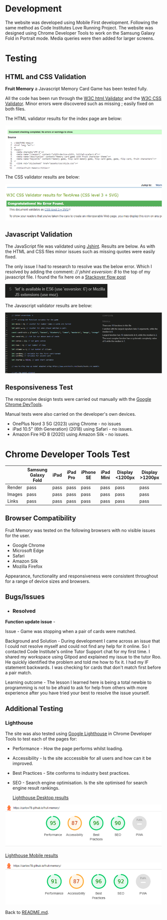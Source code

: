 # Development

The website was developed using Mobile First development. Following the same method as Code Institutes Love Running Project. The website was designed using Chrome Developer Tools to work on the Samsung Galaxy Fold in Portrait mode. Media queries were then added for larger screens.

# Testing

## HTML and CSS Validation
<b>Fruit Memory</b> a Javascript Memory Card Game has been tested fully.

  All the code has been run through the [W3C html Validator](https://validator.w3.org/) and the [W3C CSS Validator](https://jigsaw.w3.org/css-validator/). Minor errors were discovered such as missing ; easily fixed on both files.

 


The HTML validator results for the index page are below:

![W3C Validator test result](assets/testing/w3-html-validator.png)

The CSS validator results are below:

![CSS Validator test result](assets/testing/jigsaw-css-validator.png)

## Javascript Validation

 The JavaScript file was validated using [Jshint](https://jshint.com/). Results are below. As with the HTML and CSS files minor issues such as missing quotes were easily fixed. 

  The only issue I had to research to resolve was the below error.
Which I resolved by adding the comment: <i>// jshint esversion: 8</i> to the top of my javascript file. I found the fix here on a [Stackover flow post](https://stackoverflow.com/questions/27441803/why-does-jshint-throw-a-warning-if-i-am-using-const)


  
  ![JShint error](assets/testing/jshint-error.png)



The Javascript validator results are below:

![JavaScript Validator test result](assets/testing/jshint-validator.png)



## Responsiveness Test

The responsive design tests were carried out manually with the [Google Chrome DevTools](https://developer.chrome.com/docs/devtools/).

Manual tests were also carried on the developer's own devices.

* OnePlus Nord 3 5G (2023) using Chrome - no issues
* iPad 10.5" (6th Generation) (2018) using Safari - no issues.
* Amazon Fire HD 8 (2020) using Amazon Silk - no issues.

# Chrome Developer Tools Test

|        | Samsung Galaxy Fold| iPad | iPad Pro| iPhone SE | iPad Mini | Display <1200px | Display >1200px |
|--------|---------|-----------|----------|------|----------|-----------------|-----------------|
| Render | pass    | pass      | pass     | pass | pass     | pass            | pass            |
| Images | pass    | pass      | pass     | pass | pass     | pass            | pass            |
| Links  | pass    | pass      | pass     | pass | pass     | pass            | pass            |


## Browser Compatibility

Fruit Memory was tested on the following browsers with no visible issues for the user. 

* Google Chrome
* Microsoft Edge
* Safari
* Amazon Silk
* Mozilla Firefox

 Appearance, functionality and responsiveness were consistent throughout for a range of device sizes and browsers.


## Bugs/Issues

* ### Resolved


<b>Function update issue</b> - 

Issue - Game was stopping when a pair of cards were matched.

Background and Solution - During development I came across an issue that I could not resolve myself and could not find any help for it online. So I contacted Code Institute's online Tutor Support chat for my first time. I shared my workspace using Gitpod and explained my issue to the tutor Roo. He quickly identified the problem and told me how to fix it. I had my IF statement backwards. I was checking for cards that don't match first before a pair match. 

Learning outcome - The lesson I learned here is being a total newbie to programming is not to be afraid to ask for help from others with more experience after you have tried your best to resolve the issue yourself.

## Additional Testing

### Lighthouse

The site was also tested using [Google Lighthouse](https://developers.google.com/web/tools/lighthouse) in Chrome Developer Tools to test each of the pages for:

* Performance - How the page performs whilst loading.
* Accessibility - Is the site acccessible for all users and how can it be improved.
* Best Practices - Site conforms to industry best practices.
* SEO - Search engine optimisation. Is the site optimised for search engine result rankings.



  <u>Lighthouse Desktop results</u>

![Lighthouse test Desktop](assets/testing/lighthouse-desktop.png)

  <u>Lighthouse Mobile results</u>

![Lighthouse test Mobile](assets/testing/lighthouse-mobile.png)


Back to [README.md](./README.md#testing).
